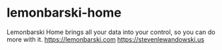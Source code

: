 # lemonbarski-home
Lemonbarski Home brings all your data into your control, so you can do more with it. https://lemonbarski.com https://stevenlewandowski.us
